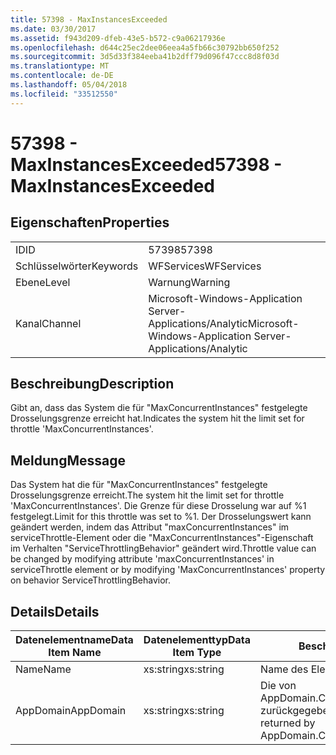 ```yaml
---
title: 57398 - MaxInstancesExceeded
ms.date: 03/30/2017
ms.assetid: f943d209-dfeb-43e5-b572-c9a06217936e
ms.openlocfilehash: d644c25ec2dee06eea4a5fb66c30792bb650f252
ms.sourcegitcommit: 3d5d33f384eeba41b2dff79d096f47ccc8d8f03d
ms.translationtype: MT
ms.contentlocale: de-DE
ms.lasthandoff: 05/04/2018
ms.locfileid: "33512550"
---
```

# <a name="57398---maxinstancesexceeded"></a><span data-ttu-id="e77d3-102">57398 - MaxInstancesExceeded</span><span class="sxs-lookup"><span data-stu-id="e77d3-102">57398 - MaxInstancesExceeded</span></span>
## <a name="properties"></a><span data-ttu-id="e77d3-103">Eigenschaften</span><span class="sxs-lookup"><span data-stu-id="e77d3-103">Properties</span></span>  
  
|||  
|-|-|  
|<span data-ttu-id="e77d3-104">ID</span><span class="sxs-lookup"><span data-stu-id="e77d3-104">ID</span></span>|<span data-ttu-id="e77d3-105">57398</span><span class="sxs-lookup"><span data-stu-id="e77d3-105">57398</span></span>|  
|<span data-ttu-id="e77d3-106">Schlüsselwörter</span><span class="sxs-lookup"><span data-stu-id="e77d3-106">Keywords</span></span>|<span data-ttu-id="e77d3-107">WFServices</span><span class="sxs-lookup"><span data-stu-id="e77d3-107">WFServices</span></span>|  
|<span data-ttu-id="e77d3-108">Ebene</span><span class="sxs-lookup"><span data-stu-id="e77d3-108">Level</span></span>|<span data-ttu-id="e77d3-109">Warnung</span><span class="sxs-lookup"><span data-stu-id="e77d3-109">Warning</span></span>|  
|<span data-ttu-id="e77d3-110">Kanal</span><span class="sxs-lookup"><span data-stu-id="e77d3-110">Channel</span></span>|<span data-ttu-id="e77d3-111">Microsoft-Windows-Application Server-Applications/Analytic</span><span class="sxs-lookup"><span data-stu-id="e77d3-111">Microsoft-Windows-Application Server-Applications/Analytic</span></span>|  
  
## <a name="description"></a><span data-ttu-id="e77d3-112">Beschreibung</span><span class="sxs-lookup"><span data-stu-id="e77d3-112">Description</span></span>  
 <span data-ttu-id="e77d3-113">Gibt an, dass das System die für "MaxConcurrentInstances" festgelegte Drosselungsgrenze erreicht hat.</span><span class="sxs-lookup"><span data-stu-id="e77d3-113">Indicates the system hit the limit set for throttle 'MaxConcurrentInstances'.</span></span>  
  
## <a name="message"></a><span data-ttu-id="e77d3-114">Meldung</span><span class="sxs-lookup"><span data-stu-id="e77d3-114">Message</span></span>  
 <span data-ttu-id="e77d3-115">Das System hat die für "MaxConcurrentInstances" festgelegte Drosselungsgrenze erreicht.</span><span class="sxs-lookup"><span data-stu-id="e77d3-115">The system hit the limit set for throttle 'MaxConcurrentInstances'.</span></span> <span data-ttu-id="e77d3-116">Die Grenze für diese Drosselung war auf %1 festgelegt.</span><span class="sxs-lookup"><span data-stu-id="e77d3-116">Limit for this throttle was set to %1.</span></span> <span data-ttu-id="e77d3-117">Der Drosselungswert kann geändert werden, indem das Attribut "maxConcurrentInstances" im serviceThrottle-Element oder die "MaxConcurrentInstances"-Eigenschaft im Verhalten "ServiceThrottlingBehavior" geändert wird.</span><span class="sxs-lookup"><span data-stu-id="e77d3-117">Throttle value can be changed by modifying attribute 'maxConcurrentInstances' in serviceThrottle element or by modifying 'MaxConcurrentInstances' property on behavior ServiceThrottlingBehavior.</span></span>  
  
## <a name="details"></a><span data-ttu-id="e77d3-118">Details</span><span class="sxs-lookup"><span data-stu-id="e77d3-118">Details</span></span>  
  
|<span data-ttu-id="e77d3-119">Datenelementname</span><span class="sxs-lookup"><span data-stu-id="e77d3-119">Data Item Name</span></span>|<span data-ttu-id="e77d3-120">Datenelementtyp</span><span class="sxs-lookup"><span data-stu-id="e77d3-120">Data Item Type</span></span>|<span data-ttu-id="e77d3-121">Beschreibung</span><span class="sxs-lookup"><span data-stu-id="e77d3-121">Description</span></span>|  
|--------------------|--------------------|-----------------|  
|<span data-ttu-id="e77d3-122">Name</span><span class="sxs-lookup"><span data-stu-id="e77d3-122">Name</span></span>|<span data-ttu-id="e77d3-123">xs:string</span><span class="sxs-lookup"><span data-stu-id="e77d3-123">xs:string</span></span>|<span data-ttu-id="e77d3-124">Name des Elements.</span><span class="sxs-lookup"><span data-stu-id="e77d3-124">The name of the item.</span></span>|  
|<span data-ttu-id="e77d3-125">AppDomain</span><span class="sxs-lookup"><span data-stu-id="e77d3-125">AppDomain</span></span>|<span data-ttu-id="e77d3-126">xs:string</span><span class="sxs-lookup"><span data-stu-id="e77d3-126">xs:string</span></span>|<span data-ttu-id="e77d3-127">Die von AppDomain.CurrentDomain.FriendlyName zurückgegebene Zeichenfolge.</span><span class="sxs-lookup"><span data-stu-id="e77d3-127">The string returned by AppDomain.CurrentDomain.FriendlyName.</span></span>|
